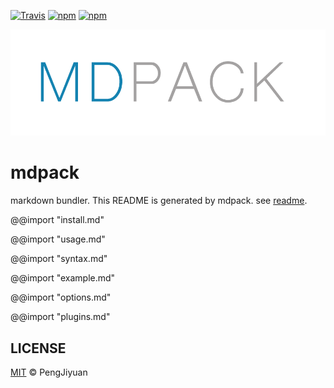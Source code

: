[![Travis](https://img.shields.io/travis/PengJiyuan/mdpack.svg)](https://travis-ci.org/PengJiyuan/mdpack)
[![npm](https://img.shields.io/npm/v/mdpack.svg)](https://www.npmjs.com/package/mdpack)
[![npm](https://img.shields.io/npm/l/mdpack.svg)](https://www.npmjs.com/package/mdpack)

![Logo](./.github/logo.png)

# mdpack
markdown bundler. This README is generated by mdpack. see [readme](https://github.com/PengJiyuan/mdpack/tree/master/readme).

@@import "install.md"

@@import "usage.md"

@@import "syntax.md"

@@import "example.md"

@@import "options.md"

@@import "plugins.md"

## LICENSE

[MIT](./LICENSE) © PengJiyuan
